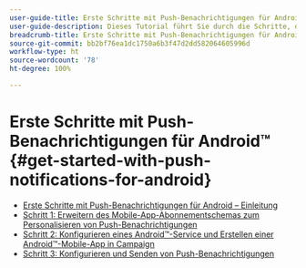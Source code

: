 ```yaml
---
user-guide-title: Erste Schritte mit Push-Benachrichtigungen für Android
user-guide-description: Dieses Tutorial führt Sie durch die Schritte, die zum Senden von Push-Benachrichtigungen von Adobe Campaign an eine Android-Mobile-App erforderlich sind.
breadcrumb-title: Erste Schritte mit Push-Benachrichtigungen für Android
source-git-commit: bb2bf76ea1dc1750a6b3f47d2dd582064605996d
workflow-type: ht
source-wordcount: '78'
ht-degree: 100%

---
```



# Erste Schritte mit Push-Benachrichtigungen für Android™ {#get-started-with-push-notifications-for-android}

+ [Erste Schritte mit Push-Benachrichtigungen für Android – Einleitung](/help/tutorial-get-started-with-push-notifications-for-android/introduction.md)
+ [Schritt 1: Erweitern des Mobile-App-Abonnementschemas zum Personalisieren von Push-Benachrichtigungen](/help/tutorial-get-started-with-push-notifications-for-android/extend-the-app-subscription-schema.md)
+ [Schritt 2: Konfigurieren eines Android™-Service und Erstellen einer Android™-Mobile-App in Campaign](/help/tutorial-get-started-with-push-notifications-for-android/configure-an-android-service-in-campaign.md)
+ [Schritt 3: Konfigurieren und Senden von Push-Benachrichtigungen](/help/tutorial-get-started-with-push-notifications-for-android/configure-and-send-push-notifications.md)

